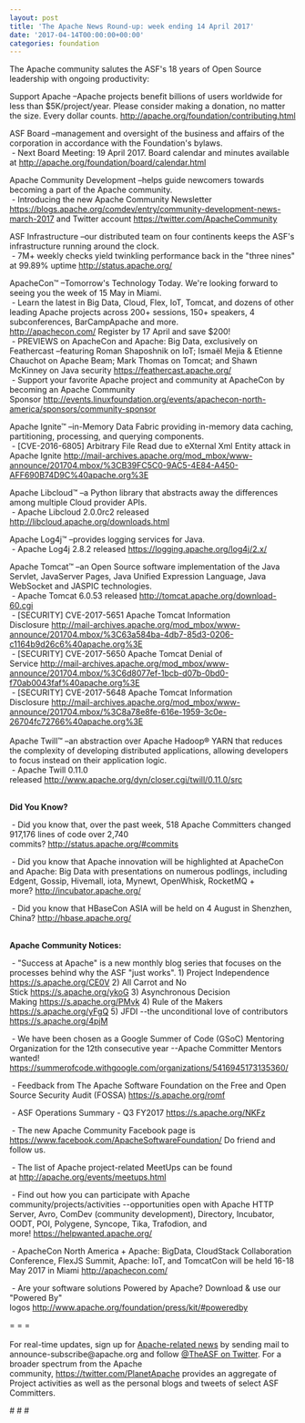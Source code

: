 ```yaml
---
layout: post
title: 'The Apache News Round-up: week ending 14 April 2017'
date: '2017-04-14T00:00:00+00:00'
categories: foundation
---
```

<p>The Apache community salutes the ASF's 18 years of Open Source leadership with ongoing productivity:</p> 
  <p>Support Apache&nbsp;–Apache projects benefit billions of users worldwide for less than $5K/project/year. Please consider making a donation, no matter the size. Every dollar counts.&nbsp;<a href="http://apache.org/foundation/contributing.html">http://apache.org/foundation/contributing.html</a></p> 
  <div> 
    <p>ASF Board –management and oversight of the business and affairs of the corporation in accordance with the Foundation's bylaws.<br />&nbsp;- Next Board Meeting: 19 April 2017. Board calendar and minutes available at&nbsp;<a href="http://apache.org/foundation/board/calendar.html">http://apache.org/foundation/board/calendar.html</a></p> 
    <p>Apache Community Development&nbsp;–helps guide newcomers towards becoming a part of the Apache community.<br />&nbsp;- Introducing the new Apache Community Newsletter <a href="https://blogs.apache.org/comdev/entry/community-development-news-march-2017">https://blogs.apache.org/comdev/entry/community-development-news-march-2017</a> and Twitter account&nbsp;<a href="https://twitter.com/ApacheCommunity">https://twitter.com/ApacheCommunity</a></p> 
    <p>ASF Infrastructure –our distributed team on four continents keeps the ASF's infrastructure running around the clock.<br />&nbsp;- 7M+ weekly checks yield twinkling performance back in the &quot;three nines&quot; at 99.89% uptime&nbsp;<a href="http://status.apache.org/">http://status.apache.org/</a></p> 
  </div> 
  <div> 
    <p><a href="http://status.apache.org/"></a>ApacheCon™ –Tomorrow's Technology Today. We're looking forward to seeing you the week of 15 May in Miami.<br />&nbsp;- Learn the latest in Big Data, Cloud, Flex, IoT, Tomcat, and dozens of other leading Apache projects across 200+ sessions, 150+ speakers, 4 subconferences, BarCampApache and more. <a href="http://apachecon.com/">http://apachecon.com/</a>&nbsp;Register by 17 April and save $200!<br />&nbsp;- PREVIEWS on ApacheCon and Apache: Big Data, exclusively on Feathercast –featuring Roman Shaposhnik on IoT; Ismaël Mejia &amp; Etienne Chauchot on Apache Beam; Mark Thomas on Tomcat; and Shawn McKinney on Java security&nbsp;<a href="https://feathercast.apache.org/">https://feathercast.apache.org/</a><br />&nbsp;- Support your favorite Apache project and community at ApacheCon by becoming an Apache Community Sponsor&nbsp;<a href="http://events.linuxfoundation.org/events/apachecon-north-america/sponsors/community-sponsor">http://events.linuxfoundation.org/events/apachecon-north-america/sponsors/community-sponsor</a></p> 
    <p>Apache Ignite™ –in-Memory Data Fabric providing in-memory data caching, partitioning, processing, and querying components.<br />&nbsp;- [CVE-2016-6805] Arbitrary File Read due to eXternal Xml Entity attack in Apache Ignite&nbsp;<a href="http://mail-archives.apache.org/mod_mbox/www-announce/201704.mbox/%3CB39FC5C0-9AC5-4E84-A450-AFF690B74D9C%40apache.org%3E">http://mail-archives.apache.org/mod_mbox/www-announce/201704.mbox/%3CB39FC5C0-9AC5-4E84-A450-AFF690B74D9C%40apache.org%3E</a></p> 
    <p>Apache Libcloud™ –a Python library that abstracts away the differences among multiple Cloud provider APIs.<br />&nbsp;- Apache Libcloud 2.0.0rc2 released <a href="http://libcloud.apache.org/downloads.html">http://libcloud.apache.org/downloads.html</a></p> 
    <p>Apache Log4j™ –provides logging services for Java.<br />&nbsp;- Apache Log4j 2.8.2 released&nbsp;<a href="https://logging.apache.org/log4j/2.x/">https://logging.apache.org/log4j/2.x/</a></p> 
    <p>Apache Tomcat™ –an Open Source software implementation of the Java Servlet, JavaServer Pages, Java Unified Expression Language, Java WebSocket and JASPIC technologies.<br />&nbsp;- Apache Tomcat 6.0.53 released&nbsp;<a href="http://tomcat.apache.org/download-60.cgi">http://tomcat.apache.org/download-60.cgi</a><br />&nbsp;-&nbsp;[SECURITY] CVE-2017-5651 Apache Tomcat Information Disclosure&nbsp;<a href="http://mail-archives.apache.org/mod_mbox/www-announce/201704.mbox/%3C63a584ba-4db7-85d3-0206-c1164b9d26c6%40apache.org%3E">http://mail-archives.apache.org/mod_mbox/www-announce/201704.mbox/%3C63a584ba-4db7-85d3-0206-c1164b9d26c6%40apache.org%3E</a><br />&nbsp;-&nbsp;[SECURITY] CVE-2017-5650 Apache Tomcat Denial of Service&nbsp;<a href="http://mail-archives.apache.org/mod_mbox/www-announce/201704.mbox/%3C6d8077ef-1bcb-d07b-0bd0-f70ab0043faf%40apache.org%3E">http://mail-archives.apache.org/mod_mbox/www-announce/201704.mbox/%3C6d8077ef-1bcb-d07b-0bd0-f70ab0043faf%40apache.org%3E</a><br />&nbsp;-&nbsp;[SECURITY] CVE-2017-5648 Apache Tomcat Information Disclosure&nbsp;<a href="http://mail-archives.apache.org/mod_mbox/www-announce/201704.mbox/%3C8a78e8fe-616e-1959-3c0e-26704fc72766%40apache.org%3E">http://mail-archives.apache.org/mod_mbox/www-announce/201704.mbox/%3C8a78e8fe-616e-1959-3c0e-26704fc72766%40apache.org%3E</a><br /><br />Apache Twill™ –an abstraction over Apache Hadoop® YARN that reduces the complexity of developing distributed applications, allowing developers to focus instead on their application logic.<br />&nbsp;- Apache Twill 0.11.0 released&nbsp;<a href="http://www.apache.org/dyn/closer.cgi/twill/0.11.0/src">http://www.apache.org/dyn/closer.cgi/twill/0.11.0/src</a></p> 
    <p><strong><br />Did You Know?</strong></p> 
    <p><strong></strong>&nbsp;- Did you know that, over the past week, 518 Apache Committers changed 917,176 lines of code over 2,740 commits?&nbsp;<a href="http://status.apache.org/#commits">http://status.apache.org/#commits</a></p> 
    <p>&nbsp;- Did you know that Apache innovation will be highlighted at ApacheCon and Apache: Big Data with presentations on numerous podlings, including Edgent, Gossip, Hivemall, iota, Mynewt, OpenWhisk, RocketMQ + more?&nbsp;<a href="http://incubator.apache.org/">http://incubator.apache.org/</a></p> 
    <p>&nbsp;- Did you know that HBaseCon ASIA will be held on 4 August in Shenzhen, China?&nbsp;<a href="http://hbase.apache.org/">http://hbase.apache.org/</a></p> 
  </div> 
  <div> 
    <p><strong><br />Apache Community Notices:</strong></p> 
  </div> 
  <div> 
    <p>&nbsp;- &quot;Success at Apache&quot; is a new monthly blog series that focuses on the processes behind why the ASF &quot;just works&quot;. 1) Project Independence <a href="https://s.apache.org/CE0V">https://s.apache.org/CE0V</a>&nbsp;2) All Carrot and No Stick&nbsp;<a href="https://s.apache.org/ykoG">https://s.apache.org/ykoG</a>&nbsp;3)&nbsp;Asynchronous Decision Making&nbsp;<a href="https://s.apache.org/PMvk">https://s.apache.org/PMvk</a>&nbsp;4)&nbsp;Rule of the Makers <a href="https://s.apache.org/yFgQ">https://s.apache.org/yFgQ</a>&nbsp;5) JFDI --the unconditional love of contributors <a href="https://s.apache.org/4pjM">https://s.apache.org/4pjM</a></p> 
    <p>&nbsp;- We have been chosen as a Google Summer of Code (GSoC) Mentoring Organization for the 12th consecutive year --Apache Committer Mentors wanted! <a href="https://summerofcode.withgoogle.com/organizations/5416945173135360/">https://summerofcode.withgoogle.com/organizations/5416945173135360/</a></p> 
    <p>&nbsp;- Feedback from The Apache Software Foundation on the Free and Open Source Security Audit (FOSSA) <a href="https://s.apache.org/romf">https://s.apache.org/romf</a></p> 
    <p>&nbsp;- ASF Operations Summary - Q3 FY2017&nbsp;<a href="https://s.apache.org/NKFz">https://s.apache.org/NKFz</a></p> 
    <p>&nbsp;- The new Apache Community Facebook page is <a href="https://www.facebook.com/ApacheSoftwareFoundation/">https://www.facebook.com/ApacheSoftwareFoundation/</a> Do friend and follow us.&nbsp;</p> 
    <div> 
      <p>&nbsp;- The list of Apache project-related MeetUps can be found at&nbsp;<a href="http://apache.org/events/meetups.html">http://apache.org/events/meetups.html</a></p> 
      <p>&nbsp;- Find out how you can participate with Apache community/projects/activities --opportunities open with&nbsp;Apache HTTP Server,&nbsp;Avro, ComDev (community development), Directory, Incubator, OODT, POI, Polygene, Syncope, Tika, Trafodion, and more!&nbsp;<a href="https://helpwanted.apache.org/">https://helpwanted.apache.org/</a></p> 
    </div> 
    <p>&nbsp;- ApacheCon North America + Apache: BigData, CloudStack Collaboration Conference, FlexJS Summit, Apache: IoT, and TomcatCon will be held 16-18 May 2017 in Miami <a href="http://apachecon.com/">http://apachecon.com/</a></p> 
    <p>&nbsp;- Are your software solutions Powered by Apache? Download &amp; use our &quot;Powered By&quot; logos&nbsp;<a href="http://www.apache.org/foundation/press/kit/#poweredby">http://www.apache.org/foundation/press/kit/#poweredby</a></p> 
    <div>= = =</div> 
    <div><br /></div> 
    <div>For real-time updates, sign up for <a href="http://apache.org/foundation/mailinglists.html#foundation-announce">Apache-related news</a> by sending mail to announce-subscribe@apache.org and follow <a href="https://twitter.com/TheASF">@TheASF on Twitter</a>. For a broader spectrum from the Apache community,&nbsp;<a href="http://s.apache.org/landsend">https://twitter.com/PlanetApache</a> provides an aggregate of Project activities as well as the personal blogs and tweets of select ASF Committers.</div> 
  </div> 
  <p># # #</p>
